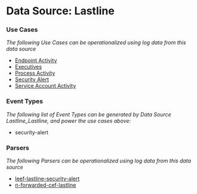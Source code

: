 Data Source: Lastline
=====================

### Use Cases

_The following Use Cases can be operationalized using log data from this data source_

* [Endpoint Activity](usecase_endpoint_activity.md)
* [Executives](usecase_executives.md)
* [Process Activity](usecase_process_activity.md)
* [Security Alert](usecase_security_alert.md)
* [Service Account Activity](usecase_service_account_activity.md)


### Event Types

_The following list of Event Types can be generated by Data Source Lastline_Lastline, and power the use cases above:_

- security-alert


### Parsers

_The following Parsers can be operationalized using log data from this data source_

* [leef-lastline-security-alert](parserContent_leef-lastline-security-alert.md)
* [n-forwarded-cef-lastline](parserContent_n-forwarded-cef-lastline.md)
